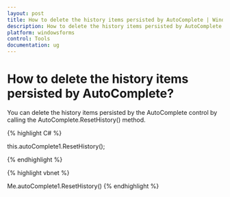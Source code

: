 ```yaml
---
layout: post
title: How to delete the history items persisted by AutoComplete | Windows Forms | Syncfusion
description: How to delete the history items persisted by AutoComplete
platform: windowsforms
control: Tools
documentation: ug
---
```




# How to delete the history items persisted by AutoComplete?

You can delete the history items persisted by the AutoComplete control by calling the AutoComplete.ResetHistory() method.



{% highlight C# %}


this.autoComplete1.ResetHistory();



{% endhighlight %}

{% highlight vbnet %}

Me.autoComplete1.ResetHistory()
{% endhighlight %}